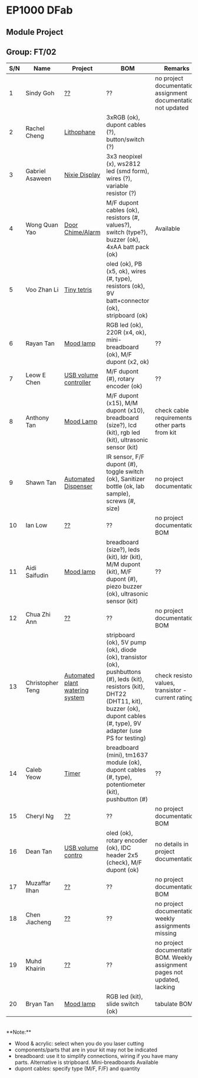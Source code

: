 # EP1000 DFab
## Module Project
## Group: FT/02

| S/N | Name | Project | BOM | Remarks |
| -- | -- | -- | -- | --
| 1 | Sindy Goh | [??](https://sindygoh.github.io/dIGITAL/) | ?? | no project documentation, assignment documentation not updated
| 2 | Rachel Cheng | [Lithophane](https://raeyyyychael.github.io/EP1000/final%20project.html) | 3xRGB (ok), dupont cables (?), button/switch (?)  |
| 3 | Gabriel Asaween | [Nixie Display](https://gabriel-as.github.io/EP1000-SP/part8.html) | 3x3 neopixel (x), ws2812 led (smd form), wires (?), variable resistor (?)  |
| 4 | Wong Quan Yao | [Door Chime/Alarm](https://mtgbootz.github.io/EP1000/Module-project.html) | M/F dupont cables (ok), resistors (#, values?), switch (type?), buzzer (ok), 4xAA batt pack (ok) | Available
| 5 | Voo Zhan Li | [Tiny tetris](https://v00zhanli.github.io/digitalfablab/final%20project.html) | oled (ok), PB (x5, ok), wires (#, type), resistors (ok), 9V batt+connector (ok), stripboard (ok) |
| 6 | Rayan Tan | [Mood lamp](https://mochidaisuki.github.io/Dfab-website/Module%20Project.html) | RGB led (ok), 220R (x4, ok), mini-breadboard (ok), M/F dupont (x2, ok) | ??
| 7 | Leow E Chen | [USB volume controller](https://echenleow.github.io/fablab/project.html) | M/F dupont (#), rotary encoder (ok) | ??
| 8 | Anthony Tan | [Mood Lamp](https://mochidaisuki.github.io/Dfab-website/Module%20Project.html) | M/F dupont (x15), M/M dupont (x10), breadboard (size?), lcd (kit), rgb led (kit), ultrasonic sensor (kit) | check cable requirements, other parts from kit
| 9 | Shawn Tan | [Automated Dispenser]() | IR sensor, F/F dupont (#), toggle switch (ok), Sanitizer bottle (ok, lab sample), screws (#, size) | no project documentation
| 10 | Ian Low | [??]() | ?? | no project documentation, BOM
| 11 | Aidi Saifudin | [Mood lamp](https://aidisaifudin.github.io/EP1000/FinalProject.html) | breadboard (size?), leds (kit), ldr (kit), M/M dupont (kit), M/F dupont (#), piezo buzzer (ok), ultrasonic sensor (kit) | ??
| 12 | Chua Zhi Ann | [??]() | ?? | no project documentation, BOM
| 13 | Christopher Teng | [Automated plant watering system](https://eatshitandgrowstrong.github.io/hub/PROJECT/projectideationprototyping.html) | stripboard (ok), 5V pump (ok), diode (ok), transistor (ok), pushbuttons (#), leds (kit), resistors (kit), DHT22 (DHT11, kit), buzzer (ok), dupont cables (#, type), 9V adapter (use PS for testing) | check resistor values, transistor - current rating?
| 14 | Caleb Yeow | [Timer](https://caleb-yeow.github.io/Calebs-website/web/ModuleProj.html) | breadboard (mini), tm1637 module (ok), dupont cables (#, type), potentiometer (kit), pushbutton (#) | ??
| 15 | Cheryl Ng | [??]() | ?? | no project documentation, BOM
| 16 | Dean Tan | [USB volume contro](https://deantanwj.github.io/DFAB-/Final%20Project.html) | oled (ok), rotary encoder (ok), IDC header 2x5 (check), M/F dupont (ok) | no details in project documentation
| 17 | Muzaffar Ilhan | [??]() | ?? | no project documentation, BOM
| 18 | Chen Jiacheng | [??]() | ?? | no project documentation, weekly assignments all missing
| 19 | Muhd Khairin | [??]() | ?? | no project documentatin, BOM. Weekly assignment pages not updated, lacking
| 20 | Bryan Tan | [Mood lamp](https://bryanpotato.github.io/Digital_Fabrication_Prototype_fundamentals/project_management.html) | RGB led (kit), slide switch (ok) | tabulate BOM

</br>
**Note:**

- Wood & acrylic: select when you do you laser cutting
- components/parts that are in your kit may not be indicated
- breadboard: use it to simplify connections, wiring if you have many parts. Alternative is stripboard. Mini-breadboards Available
- dupont cables: specify type (M/F, F/F) and quantity
